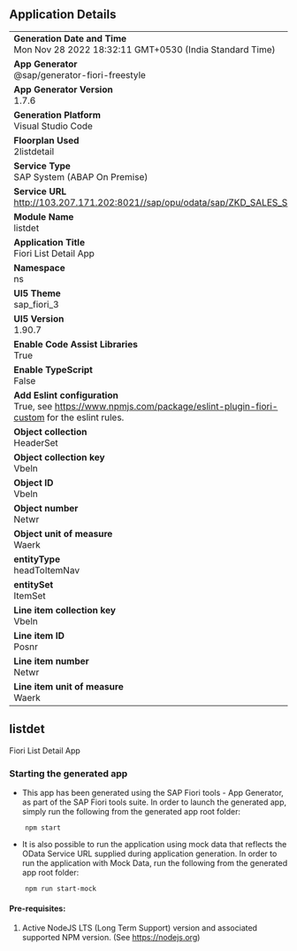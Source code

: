 ## Application Details
|               |
| ------------- |
|**Generation Date and Time**<br>Mon Nov 28 2022 18:32:11 GMT+0530 (India Standard Time)|
|**App Generator**<br>@sap/generator-fiori-freestyle|
|**App Generator Version**<br>1.7.6|
|**Generation Platform**<br>Visual Studio Code|
|**Floorplan Used**<br>2listdetail|
|**Service Type**<br>SAP System (ABAP On Premise)|
|**Service URL**<br>http://103.207.171.202:8021//sap/opu/odata/sap/ZKD_SALES_SRV
|**Module Name**<br>listdet|
|**Application Title**<br>Fiori List Detail App|
|**Namespace**<br>ns|
|**UI5 Theme**<br>sap_fiori_3|
|**UI5 Version**<br>1.90.7|
|**Enable Code Assist Libraries**<br>True|
|**Enable TypeScript**<br>False|
|**Add Eslint configuration**<br>True, see https://www.npmjs.com/package/eslint-plugin-fiori-custom for the eslint rules.|
|**Object collection**<br>HeaderSet|
|**Object collection key**<br>Vbeln|
|**Object ID**<br>Vbeln|
|**Object number**<br>Netwr|
|**Object unit of measure**<br>Waerk|
|**entityType**<br>headToItemNav|
|**entitySet**<br>ItemSet|
|**Line item collection key**<br>Vbeln|
|**Line item ID**<br>Posnr|
|**Line item number**<br>Netwr|
|**Line item unit of measure**<br>Waerk|

## listdet

Fiori List Detail App

### Starting the generated app

-   This app has been generated using the SAP Fiori tools - App Generator, as part of the SAP Fiori tools suite.  In order to launch the generated app, simply run the following from the generated app root folder:

```
    npm start
```

- It is also possible to run the application using mock data that reflects the OData Service URL supplied during application generation.  In order to run the application with Mock Data, run the following from the generated app root folder:

```
    npm run start-mock
```

#### Pre-requisites:

1. Active NodeJS LTS (Long Term Support) version and associated supported NPM version.  (See https://nodejs.org)


